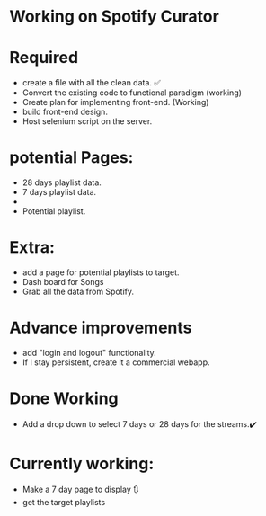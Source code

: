 # Working on Spotify Curator
# Required
* create a file with all the clean data. ✅
* Convert the existing code to functional paradigm (working)
* Create plan for implementing front-end. (Working)
* build front-end design.
* Host selenium script on the server.

# potential Pages:
* 28 days playlist data.
* 7 days playlist data.
*
* Potential playlist.

# Extra:

* add a page for potential playlists to target.
* Dash board for Songs
* Grab all the data from Spotify.

# Advance improvements

* add "login and logout" functionality.
* If I stay persistent, create it a commercial webapp.



# Done Working
* Add a drop down to select 7 days or 28 days for the streams.✔️

# Currently working:

* Make a 7 day page to display 🔃
* get the target playlists
